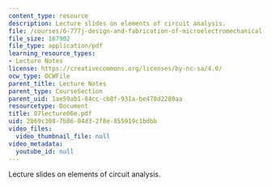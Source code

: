 ```yaml
---
content_type: resource
description: Lecture slides on elements of circuit analysis.
file: /courses/6-777j-design-and-fabrication-of-microelectromechanical-devices-spring-2007/2869c3087b8604d32f8e855919c1bdbb_07lecture06e.pdf
file_size: 167902
file_type: application/pdf
learning_resource_types:
- Lecture Notes
license: https://creativecommons.org/licenses/by-nc-sa/4.0/
ocw_type: OCWFile
parent_title: Lecture Notes
parent_type: CourseSection
parent_uid: 1ae59ab1-84cc-cb8f-931a-be478d2280aa
resourcetype: Document
title: 07lecture06e.pdf
uid: 2869c308-7b86-04d3-2f8e-855919c1bdbb
video_files:
  video_thumbnail_file: null
video_metadata:
  youtube_id: null
---
```

Lecture slides on elements of circuit analysis.